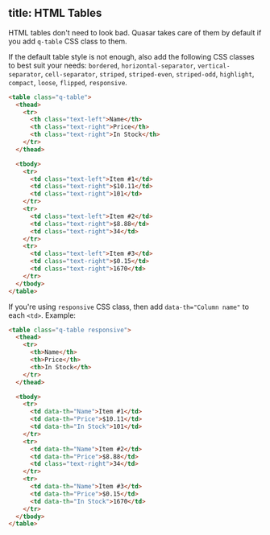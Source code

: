 title: HTML Tables
---
HTML tables don't need to look bad. Quasar takes care of them by default if you add `q-table` CSS class to them.
<input type="hidden" data-fullpage-demo="css/html-table">

If the default table style is not enough, also add the following CSS classes to best suit your needs: `bordered`, `horizontal-separator`, `vertical-separator`, `cell-separator`, `striped`, `striped-even`, `striped-odd`, `highlight`, `compact`, `loose`, `flipped`, `responsive`.

``` html
<table class="q-table">
  <thead>
    <tr>
      <th class="text-left">Name</th>
      <th class="text-right">Price</th>
      <th class="text-right">In Stock</th>
    </tr>
  </thead>

  <tbody>
    <tr>
      <td class="text-left">Item #1</td>
      <td class="text-right">$10.11</td>
      <td class="text-right">101</td>
    </tr>
    <tr>
      <td class="text-left">Item #2</td>
      <td class="text-right">$8.88</td>
      <td class="text-right">34</td>
    </tr>
    <tr>
      <td class="text-left">Item #3</td>
      <td class="text-right">$0.15</td>
      <td class="text-right">1670</td>
    </tr>
  </tbody>
</table>
```

If you're using `responsive` CSS class, then add `data-th="Column name"` to each `<td>`. Example:

``` html
<table class="q-table responsive">
  <thead>
    <tr>
      <th>Name</th>
      <th>Price</th>
      <th>In Stock</th>
    </tr>
  </thead>

  <tbody>
    <tr>
      <td data-th="Name">Item #1</td>
      <td data-th="Price">$10.11</td>
      <td data-th="In Stock">101</td>
    </tr>
    <tr>
      <td data-th="Name">Item #2</td>
      <td data-th="Price">$8.88</td>
      <td class="text-right">34</td>
    </tr>
    <tr>
      <td data-th="Name">Item #3</td>
      <td data-th="Price">$0.15</td>
      <td data-th="In Stock">1670</td>
    </tr>
  </tbody>
</table>
```

